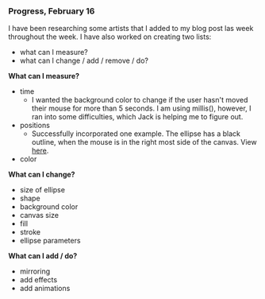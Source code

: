 ### Progress, February 16

I have been researching some artists that I added to my blog post las week throughout the week. I have also worked on creating two lists:
- what can I measure?
- what can I change / add / remove / do?


**What can I measure?**
- time
  - I wanted the background color to change if the user hasn't moved their mouse for more than 5 seconds. I am using millis(), however, I ran into some difficulties, which Jack is helping me to figure out.
- positions
  - Successfully incorporated one example. The ellipse has a black outline, when the mouse is in the right most side of the canvas. View [here](https://drive.google.com/file/d/1KAglehl5kaoeerGkLdbYuOie8EwptUXz/view?usp=sharing).
- color


**What can I change?**
- size of ellipse
- shape
- background color
- canvas size
- fill
- stroke
- ellipse parameters


**What can I add / do?**
- mirroring
- add effects
- add animations
